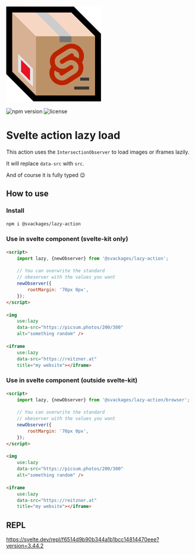 ![svackage logo](https://raw.githubusercontent.com/svackages/persistent-store/main/logo.png)

![npm version](https://img.shields.io/npm/v/@svackages/lazy-action)
![license](https://img.shields.io/github/license/svackages/lazy-action)

# Svelte action lazy load

This action uses the `IntersectionObserver` to load images or iframes lazily.

It will replace `data-src` with `src`.

And of course it is fully typed 😉

## How to use
### Install
```bash
npm i @svackages/lazy-action
```

### Use in svelte component (svelte-kit only)
```html
<script>
    import lazy, {newObserver} from '@svackages/lazy-action';

    // You can overwrite the standard
    // obeserver with the values you want
    newObserver({
        rootMargin: '70px 0px',
    });
</script>

<img
    use:lazy
    data-src="https://picsum.photos/200/300"
    alt="something random" />

<iframe
    use:lazy
    data-src="https://reitzner.at"
    title="my website"></iframe>
```
### Use in svelte component (outside svelte-kit)
```html
<script>
    import lazy, {newObserver} from '@svackages/lazy-action/browser';

    // You can overwrite the standard
    // obeserver with the values you want
    newObserver({
        rootMargin: '70px 0px',
    });
</script>

<img
    use:lazy
    data-src="https://picsum.photos/200/300"
    alt="something random" />

<iframe
    use:lazy
    data-src="https://reitzner.at"
    title="my website"></iframe>
```

## REPL
https://svelte.dev/repl/f6514d9b90b344a1b1bcc14814470eee?version=3.44.2